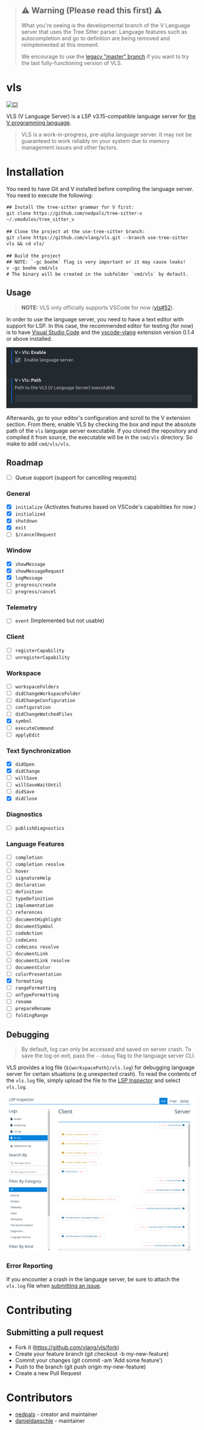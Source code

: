 > ## ⚠️ Warning (Please read this first) ⚠️
> What you're seeing is the developmental branch of the V Language server
> that uses the Tree Sitter parser. Language features such as autocompletion
> and go to definition are being removed and reimplemented at this moment.
>
> We encourage to use the [legacy "master" branch](https://github.com/vlang/vls/tree/master)
> if you want to try the last fully-functioning version of VLS.

# vls
[![CI](https://github.com/vlang/vls/actions/workflows/ci.yml/badge.svg)](https://github.com/vlang/vls/actions/workflows/ci.yml)

VLS (V Language Server) is a LSP v3.15-compatible language server
for [the V programming language](https://github.com/vlang/v).

> VLS is a work-in-progress, pre-alpha language server.
It may not be guaranteed to work reliably on your system
due to memory management issues and other factors.

# Installation
You need to have Git and V installed before compiling the language server.
You need to execute the following:
```
## Install the tree-sitter grammar for V first:
git clone https://github.com/nedpals/tree-sitter-v ~/.vmodules/tree_sitter_v

## Clone the project at the use-tree-sitter branch:
git clone https://github.com/vlang/vls.git --branch use-tree-sitter vls && cd vls/

## Build the project
## NOTE: `-gc boehm` flag is very important or it may cause leaks! 
v -gc boehm cmd/vls
# The binary will be created in the subfolder `cmd/vls` by default.
```

## Usage
> **NOTE:** VLS only officially supports VSCode for now ([vls#52](https://github.com/vlang/vls/issues/52)).

In order to use the language server, you need to have a text editor with support for LSP. In this case, the recommended editor for testing (for now) is to have [Visual Studio Code](https://code.visualstudio.com) and the [vscode-vlang](https://github.com/vlang/vscode-vlang) extension version 0.1.4 or above installed.

![Instructions](images/instructions.png)

Afterwards, go to your editor's configuration and scroll 
to the V extension section. From there, enable VLS by checking
the box and input the absolute path of the `vls` language server executable.
If you cloned the repository and compiled it from source, the executable
will be in the `cmd/vls` directory. So make to add `cmd/vls/vls`.

## Roadmap
- [ ] Queue support (support for cancelling requests)

### General
- [x] `initialize` (Activates features based on VSCode's capabilities for now.)
- [x] `initialized`
- [x] `shutdown`
- [x] `exit`
- [ ] `$/cancelRequest`
<!-- - [ ] `$/progress` -->
### Window
- [x] `showMessage`
- [x] `showMessageRequest`
- [x] `logMessage`
- [ ] `progress/create`
- [ ] `progress/cancel`
### Telemetry
- [ ] `event` (Implemented but not usable)
### Client
- [ ] `registerCapability`
- [ ] `unregisterCapability`
### Workspace
- [ ] `workspaceFolders`
- [ ] `didChangeWorkspaceFolder`
- [ ] `didChangeConfiguration`
- [ ] `configuration`
- [ ] `didChangeWatchedFiles`
- [x] `symbol`
- [ ] `executeCommand`
- [ ] `applyEdit`
### Text Synchronization
- [x] `didOpen`
- [x] `didChange`
- [ ] `willSave`
- [ ] `willSaveWaitUntil`
- [ ] `didSave`
- [x] `didClose`
### Diagnostics
- [ ] `publishDiagnostics`
### Language Features
- [ ] `completion`
- [ ] `completion resolve`
- [ ] `hover`
- [ ] `signatureHelp`
- [ ] `declaration`
- [ ] `definition`
- [ ] `typeDefinition`
- [ ] `implementation`
- [ ] `references`
- [ ] `documentHighlight`
- [ ] `documentSymbol`
- [ ] `codeAction`
- [ ] `codeLens`
- [ ] `codeLens resolve`
- [ ] `documentLink`
- [ ] `documentLink resolve`
- [ ] `documentColor`
- [ ] `colorPresentation`
- [x] `formatting`
- [ ] `rangeFormatting`
- [ ] `onTypeFormatting`
- [ ] `rename`
- [ ] `prepareRename`
- [ ] `foldingRange`

## Debugging
> By default, log can only be accessed and saved on server crash.
To save the log on exit, pass the `--debug` flag to the language server CLI. 

VLS provides a log file (`${workspacePath}/vls.log`) for debugging language
server for certain situations (e.g unexpected crash). To read the contents
of the `vls.log` file, simply upload the file to the
[LSP Inspector](https://iwanabethatguy.github.io/language-server-protocol-inspector/)
and select `vls.log`.

![LSP Inspector](images/inspector-output.png)

### Error Reporting
If you encounter a crash in the language server, be sure to attach the `vls.log`
file when [submitting an issue](https://github.com/vlang/vls/issues/new).

# Contributing
## Submitting a pull request
- Fork it (https://github.com/vlang/vls/fork)
- Create your feature branch (git checkout -b my-new-feature)
- Commit your changes (git commit -am 'Add some feature')
- Push to the branch (git push origin my-new-feature)
- Create a new Pull Request

# Contributors
- [nedpals](https://github.com/nedpals) - creator and maintainer
- [danieldaeschle](https://github.com/danieldaeschle) - maintainer
